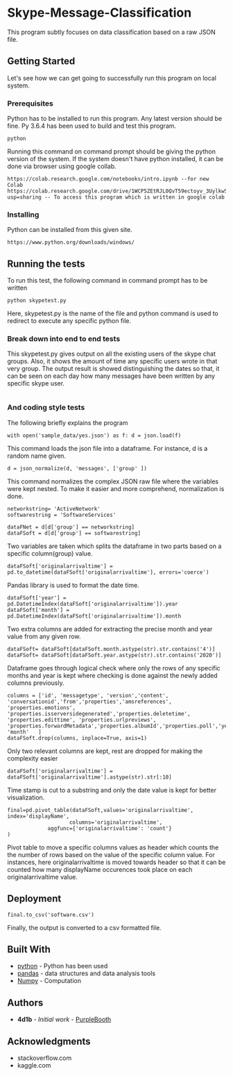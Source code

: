 # Skype-Message-Classification


This program subtly focuses on data classification based on a raw JSON file.

## Getting Started

Let's see how we can get going to successfully run this program on local system.

### Prerequisites

Python has to be installed to run this program. Any latest version should be fine. Py 3.6.4 has been used to build and test this program.

```
python
```
Running this command on command prompt should be giving the python version of the system. If the system doesn't have python installed, it can be done via browser using google collab. 

```
https://colab.research.google.com/notebooks/intro.ipynb --for new Colab
https://colab.research.google.com/drive/1WCP5ZEtRJL0QvT59ectoyv_3Uylkw5RJ?usp=sharing -- To access this program which is written in google colab
```

### Installing

Python can be installed from this given site.

```
https://www.python.org/downloads/windows/
```



## Running the tests

To run this test, the following command in command prompt has to be written

```
python skypetest.py 
```

Here, skypetest.py is the name of the file and python command is used to redirect to execute any specific python file.


### Break down into end to end tests

This skypetest.py gives output on all the existing users of the skype chat groups. Also, it shows the amount of time any specific users wrote in that very group. The output result is showed distinguishing the dates so that, it can be seen on each day how many messages have been written by any specific skype user.

```

```

### And coding style tests

The following briefly explains the program


```
with open('sample_data/yes.json') as f: d = json.load(f)
```
This command loads the json file into a dataframe. For instance, d is a random name given.

```
d = json_normalize(d, 'messages', ['group' ])
```
This command normalizes the complex JSON raw file where the variables were kept nested. To make it easier and more comprehend, normalization is done.

```
networkstring= 'ActiveNetwork'
softwarestring = 'SoftwareServices'

dataFNet = d[d['group'] == networkstring]
dataFSoft = d[d['group'] == softwarestring]
```
Two variables are taken which splits the dataframe in two parts based on a specific column(group) value. 


```
dataFSoft['originalarrivaltime'] = pd.to_datetime(dataFSoft['originalarrivaltime'], errors='coerce')
```
Pandas library is used to format the date time.

```
dataFSoft['year'] = pd.DatetimeIndex(dataFSoft['originalarrivaltime']).year
dataFSoft['month'] = pd.DatetimeIndex(dataFSoft['originalarrivaltime']).month
```
Two extra columns are added for extracting the precise month and year value from any given row.

```
dataFSoft= dataFSoft[dataFSoft.month.astype(str).str.contains('4')] 
dataFSoft= dataFSoft[dataFSoft.year.astype(str).str.contains('2020')] 
```
Dataframe goes through logical check where only the rows of any specific months and year is kept where checking is done against the newly added columns previously.

```
columns = ['id', 'messagetype', 'version','content', 'conversationid','from','properties','amsreferences', 'properties.emotions',  'properties.isserversidegenerated','properties.deletetime', 'properties.edittime', 'properties.urlpreviews', 'properties.forwardMetadata','properties.albumId','properties.poll','year', 'month'   ]
dataFSoft.drop(columns, inplace=True, axis=1)
```
Only two relevant columns are kept, rest are dropped for making the complexity easier

```
dataFSoft['originalarrivaltime'] = dataFSoft['originalarrivaltime'].astype(str).str[:10]
```
Time stamp is cut to a substring and only the date value is kept for better visualization.

```
final=pd.pivot_table(dataFSoft,values='originalarrivaltime', index='displayName', 
                    columns='originalarrivaltime',
             aggfunc={'originalarrivaltime': 'count'}
)
```
Pivot table to move a specific columns values as header which counts the the number of rows based on the value of the specific column value. For instances, here originalarrivaltime is moved towards header so that it can be counted how many displayName occurences took place on each originalarrivaltime value.



## Deployment

```
final.to_csv('software.csv')
```
Finally, the output is converted to a csv formatted file.


## Built With

* [python](https://docs.python.org/3/) - Python has been used
* [pandas](https://pandas.pydata.org/docs/) - data structures and data analysis tools 
* [Numpy](https://numpy.org/) - Computation



 

## Authors

* **4d1b** - *Initial work* - [PurpleBooth](https://github.com/4d1b)




## Acknowledgments

* stackoverflow.com
* kaggle.com


